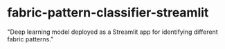 # fabric-pattern-classifier-streamlit
"Deep learning model deployed as a Streamlit app for identifying different fabric patterns."
